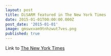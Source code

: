 ```yaml
---
layout: post
title: DiSARM featured in The New York Times
date: 2015-01-01T00:00:00.000Z
post_date: '2015-01-01'
image: gmswxvam9tnhzwut7ves.png
published: true
---
```


Link to [The New York Times](https://www.nytimes.com/2015/01/09/business/international/mapping-the-worlds-problems.html?_r=0)
